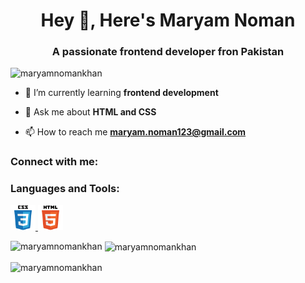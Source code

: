 <h1 align="center">Hey 👋, Here's Maryam Noman</h1>
<h3 align="center">A passionate frontend developer fron Pakistan</h3>

<p align="left"> <img src="https://komarev.com/ghpvc/?username=maryamnomankhan&label=Profile%20views&color=0e75b6&style=flat" alt="maryamnomankhan" /> </p>

- 🌱 I’m currently learning **frontend development**

- 💬 Ask me about **HTML and CSS**

- 📫 How to reach me **maryam.noman123@gmail.com**

<h3 align="left">Connect with me:</h3>
<p align="left">
</p>

<h3 align="left">Languages and Tools:</h3>
<p align="left"> <a href="https://www.w3schools.com/css/" target="_blank" rel="noreferrer"> <img src="https://raw.githubusercontent.com/devicons/devicon/master/icons/css3/css3-original-wordmark.svg" alt="css3" width="40" height="40"/> </a> <a href="https://www.w3.org/html/" target="_blank" rel="noreferrer"> <img src="https://raw.githubusercontent.com/devicons/devicon/master/icons/html5/html5-original-wordmark.svg" alt="html5" width="40" height="40"/> </a> <a href="https://www.adobe.com/in/products/illustrator.html" target="_blank" rel="noreferrer"> </a> </p>

<p><img align="left" src="https://github-readme-stats.vercel.app/api/top-langs?username=maryamnomankhan&show_icons=true&locale=en&layout=compact" alt="maryamnomankhan" /></p>

<p>&nbsp;<img align="center" src="https://github-readme-stats.vercel.app/api?username=maryamnomankhan&show_icons=true&locale=en" alt="maryamnomankhan" /></p>

<p><img align="center" src="https://github-readme-streak-stats.herokuapp.com/?user=maryamnomankhan&" alt="maryamnomankhan" /></p>



